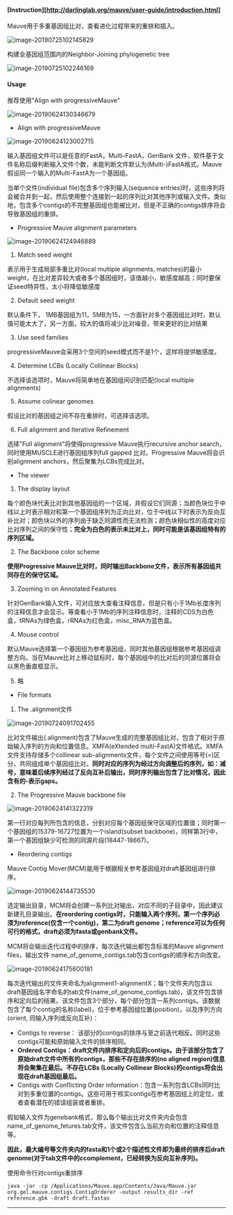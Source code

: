 #### [Instruction][http://darlinglab.org/mauve/user-guide/introduction.html]

Mauve用于多重基因组比对，查看进化过程带来的重排和插入。

![image-20190725102145829](http://ww4.sinaimg.cn/large/006tNc79gy1g5bveasqz7j30ug0tm44r.jpg)

构建全基因组范围内的Neighbor-Joining phylogenetic tree

![image-20190725102246169](http://ww1.sinaimg.cn/large/006tNc79gy1g5bvfcbv6qj30na0wsk0i.jpg)

#### Usage

推荐使用"Align with progressiveMauve"

![image-20190624130346679](http://ww4.sinaimg.cn/large/006tNc79gy1g4c5vbvbvaj30vs09itao.jpg)

* Align with progressiveMauve

![image-20190624123002715](http://ww4.sinaimg.cn/large/006tNc79gy1g4c4w7jdlmj30yw0eg0ur.jpg)

输入基因组文件可以是任意的FastA，Multi-FastA，GenBank 文件，软件基于文件名称后缀判断输入文件个数，未能判断文件默认为(Multi-)FastA格式。Mauve假设同一个输入的Multi-FastA为一个基因组。

当单个文件(individual file)包含多个序列输入(sequence entries)时，这些序列将会被合并到一起，然后使用整个连接到一起的序列比对其他序列或输入文件。类似地，包含多个contigs的不完整基因组也能被比对，但是不正确的contigs排序将会导致基因组的重排。

* Progressive Mauve alignment parameters

![image-20190624124946889](http://ww3.sinaimg.cn/large/006tNc79gy1g4c5gqy33aj30u20byac3.jpg)

1. Match seed weight

表示用于生成局部多重比对(local multiple alignments, matches)的最小weight，在比对差异较大或者多个基因组时，该值越小，敏感度越高；同时要保证seed特异性，太小将降低敏感度

2. Default seed weight

默认条件下， 1MB基因组为11，5MB为15，一方面针对多个基因组比对时，默认值可能太大了，另一方面，较大的值将减少比对噪音，带来更好的比对结果

3. Use seed families

progressiveMauve会采用3个空间的seed模式而不是1个，这样将提供敏感度。

4. Determine LCBs (Locally Collinear Blocks)

不选择该选项时，Mauve将简单地在基因组间识别匹配(local multiple alignments)

5. Assume colinear genomes

假设比对的基因组之间不存在重排时，可选择该选项。

6. Full alignment and Iterative Refinement

选择"Full alignment"将使得progressive Mauve执行recursive anchor search，同时使用MUSCLE进行基因组序列full gapped 比对。Progressive Mauve将会识别alignment anchors，然后聚集为LCBs完成比对。

*  The viewer

1. The display layout

每个颜色块代表比对到其他基因组的一个区域，并假设它们同源；当颜色块位于中线以上时表示相对和第一个基因组序列为正向比对，位于中线以下时表示为反向互补比对；颜色块以外的序列由于缺乏同源性而无法检测；颜色块相似性的高度对应比对序列之间的保守性；**完全为白色的表示未比对上，同时可能是该基因组特有的序列区域。**

2. The Backbone color scheme

**使用Progressive Mauve比对时，同时输出Backbone文件，表示所有基因组共同存在的保守区域。**

3. Zooming in on Annotated Features

针对GenBank输入文件，可对应放大查看注释信息，但是只有小于1Mb长度序列的注释信息才会显示。等查看小于1Mb的序列注释信息时，注释的CDS为白色盒，tRNAs为绿色盒，rRNAs为红色盒，misc_RNA为蓝色盒。

4. Mouse control

默认Mauve选择第一个基因组为参考基因组，同时其他基因组根据参考基因组调整方向。当在Mauve比对上移动鼠标时，每个基因组中的比对后的同源位置将会以黑色垂直框显示。

5. 略

* File formats

1. The .alignment文件

![image-20190724091702455](http://ww1.sinaimg.cn/large/006tNc79gy1g5anwopyfyj31380cswg2.jpg)

比对文件输出(.alignment)包含了Mauve生成的完整基因组比对，包含了相对于原始输入序列的方向和位置信息。XMFA(eXtended multi-FastA)文件格式。XMFA文件支持存储多个collinear sub-alignments文件，每个文件之间使用等号(=)区分，共同组成单个基因组比对。**同时对应的序列为经过方向调整后的序列，如：减号，意味着后续序列经过了反向互补后输出，同时序列输出包含了比对情况，因此含有的-表示gaps。**

2. The Progressive Mauve backbone file

![image-20190624141322319](http://ww4.sinaimg.cn/large/006tNc79gy1g4c7vpxtprj31ck076dgx.jpg)

第一行对应每列所包含的信息，分别对应每个基因组保守区域的位置值；同时第一个基因组的15379-16727位置为一个island(subset backbone)，同样第3行中，第一个基因组缺少可检测的同源片段(18447-18667)。

* Reordering contigs

Mauve Contig Mover(MCM)能用于根据相关参考基因组对draft基因组进行排序。

![image-20190624144735530](http://ww4.sinaimg.cn/large/006tNc79gy1g4c8vc07qij30s00aa3zt.jpg)

选定输出目录，MCM将会创建一系列比对输出，对应不同的子目录中，因此建议新建孔目录输出。**在reordering contigs时，只能输入两个序列，第一个序列必须为reference(仅含一个contig)，第二为draft genome；reference可以为任何可行的格式，draft必须为fasta或genbank文件。**

MCM将会输出迭代过程中的排序，每次迭代输出都包含标准的Mauve alignment files，输出文件 name_of_genome_contigs.tab包含contigs的顺序和方向改变。

![image-20190624175600181](http://ww1.sinaimg.cn/large/006tNc79gy1g4cf444jz5j316k06mgnd.jpg)

每次迭代输出的文件夹命名为alignment1-alignmentX；每个文件夹内包含以draft基因组名字命名的tab文件(name_of_genome_contigs.tab)，该文件包含排序和定向后的结果。该文件包含3个部分，每个部分包含一系列contigs。该数据包含了每个contig的名称(label)，位于参考基因组位置(position)，以及序列方向(orient, 同输入序列或反向互补)：

* Contigs to reverse： 该部分的contigs的排序与至之前迭代相反。同时这些contigs可能和原始输入文件的排序相同。
* **Ordered Contigs：draft文件内排序和定向后的contigs。由于该部分包含了原始draft文件中所有的contigs，那些不存在排序的(no aligned region)信息将会聚集在最后。不存在LCBs (Locally Collinear Blocks)的contigs将会出现在draft基因组最后。**
* Contigs with Conflicting Order information：包含一系列包含LCBs同时比对到多重位置的contigs。这些可用于核实contigs在参考基因组上的定位，或者查看潜在的错误组装或者重排。

假如输入文件为genebank格式，那么每个输出比对文件夹内会包含name_of_genome_fetures.tab文件，该文件包含么当前方向和位置的注释信息等。

**因此，最大编号等文件夹内的fasta和1个或2个描述性文件即为最终的排序后draft genome(对于tab文件中的ccomplement，已经转换为反向互补序列)。**

使用命令行对contigs重排序

`java -jar -cp /Applications/Mauve.app/Contents/Java/Mauve.jar org.gel.mauve.contigs.ContigOrderer -output results_dir -ref reference.gbk -draft draft.fastas`

***













































